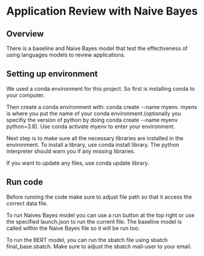 # Application Review with Naive Bayes 

## Overview
There is a baseline and Naive Bayes model that test the effectiveness of using languages models to review applications.

## Setting up environment
We used a conda environment for this project. So first is installing conda to your computer.

Then create a conda environment with: conda create --name myenv. myenv is where you put the name of your conda environment.(optionally you specifiy the version of python by doing conda create --name myenv python=3.8).
Use conda activate myenv to enter your environment.

Next step is to make sure all the necessary libraries are installed in the environment. To install a library, use conda install library. The python interpreter should warn you if any missing libraries.

If you want to update any files, use conda update library. 

## Run code
Before running the code make sure to adjust file path so that it access the correct data file. 

To run Naives Bayes model you can use a run button at the top right or use the specified launch.json to run the current file. The baseline model is called within the Naive Bayes file so it will be run too. 

To run the BERT model, you can run the sbatch file using sbatch final_base.sbatch. Make sure to adjust the sbatch mail-user to your email. 
